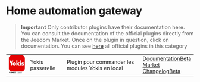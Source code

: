 
# Home automation gateway


>**Important**
>Only contributor plugins have their documentation here. You can consult the documentation of the official plugins directly from the Jeedom Market. Once on the plugin in question, click on documentation.
>You can see [here](https://market.jeedom.com/index.php?v=d&p=market&type=plugin&categorie=home+automation+protocol) all official plugins in this category


| | | | |
|--- | --- | --- | ---|
|<img src="Yokis/Yokis_icon.png" class="pluginLogo" width="100" />|Yokis passerelle|Plugin pour commander les modules Yokis en local|[Documentation](https://nwailly.github.io/Yokis_DOCS/docs/en_US/Index)[Beta](https://nwailly.github.io/Yokis_DOCS/docs/en_US/Indexbeta)<br/>[Market](https://market.jeedom.com/index.php?v=d&p=market_display&id=4248)<br/>[Changelog](https://nwailly.github.io/Yokis_DOCS/docs/en_US/changelog)[Beta](https://nwailly.github.io/Yokis_DOCS/docs/en_US/changelogbeta)|
